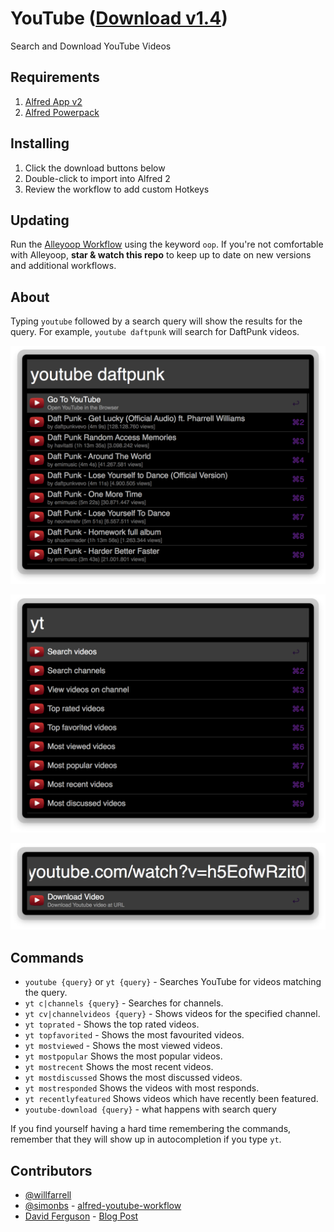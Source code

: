 YouTube ([Download v1.4](https://raw.github.com/willfarrell/alfred-youtube-workflow/master/YouTube.alfredworkflow))
=====================

Search and Download YouTube Videos

## Requirements
1. [Alfred App v2](http://www.alfredapp.com/#download)
1. [Alfred Powerpack](https://buy.alfredapp.com/)

## Installing
1. Click the download buttons below
2. Double-click to import into Alfred 2
3. Review the workflow to add custom Hotkeys

## Updating
Run the [Alleyoop Workflow](http://www.alfredforum.com/topic/1582-alleyoop-update-alfred-workflows/) using the keyword `oop`. If you're not comfortable with Alleyoop, **star & watch this repo** to keep up to date on new versions and additional workflows.

## About
Typing `youtube` followed by a search query will show the results for the query. For example, `youtube daftpunk` will search for DaftPunk videos.

![alt text][search]

![alt text][channels]

![alt text][download]

## Commands
- `youtube {query}` or `yt {query}` - Searches YouTube for videos matching the query.
- `yt c|channels {query}` - Searches for channels.
- `yt cv|channelvideos {query}` - Shows videos for the specified channel.
- `yt toprated` - Shows the top rated videos.
- `yt topfavorited` - Shows the most favourited videos.
- `yt mostviewed` - Shows the most viewed videos.
- `yt mostpopular` Shows the most popular videos.
- `yt mostrecent` Shows the most recent videos.
- `yt mostdiscussed` Shows the most discussed videos.
- `yt mostresponded` Shows the videos with most responds.
- `yt recentlyfeatured` Shows videos which have recently been featured.
- `youtube-download {query}` - what happens with search query

If you find yourself having a hard time remembering the commands, remember that they will show up in autocompletion if you type `yt`.

## Contributors
- [@willfarrell](https://github.com/willfarrell)
- [@simonbs](https://github.com/simonbs) - [alfred-youtube-workflow](https://github.com/simonbs/alfred-youtube-workflow)
- [David Ferguson](http://dferg.us/) - [Blog Post](http://dferg.us/youtube-download-alfred-2-workflow/)

[channels]: ./screenshots/channels.png "Channels"
[download]: ./screenshots/download.png "Download"
[search]: ./screenshots/search.png "Search"